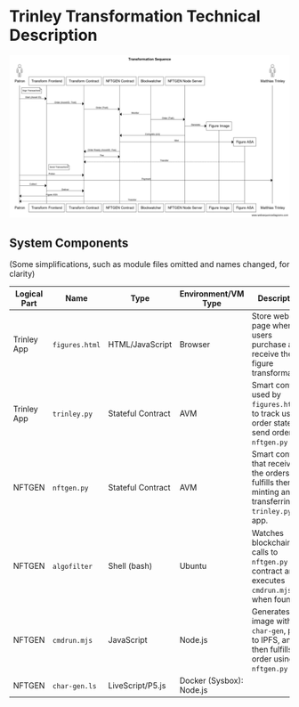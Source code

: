 # Trinley Transformation Technical Description

![Sequence](tr2.png)

## System Components

(Some simplifications, such as module files omitted and names changed, for clarity)

|Logical Part|Name|Type|Environment/VM Type| Description|
|----------|-------------|---------------|---------|-----------|
|Trinley App|`figures.html`   |HTML/JavaScript|Browser  |Store web page where users purchase and receive their figure transformation.|
|Trinley App |`trinley.py`  |Stateful Contract |AVM      |Smart contract used by `figures.html` to track user order state and send orders to `nftgen.py` app. |
|NFTGEN  |`nftgen.py`  |Stateful Contract | AVM |Smart contract that receives the orders and fulfills them by minting and transferring to `trinley.py` app. |
|NFTGEN | `algofilter` | Shell (bash)|Ubuntu|Watches blockchain for calls to `nftgen.py` contract and executes `cmdrun.mjs` when found.|
|NFTGEN | `cmdrun.mjs` | JavaScript|Node.js|Generates image with `char-gen`, pins to IPFS, and then fulfills the order using `nftgen.py` app.|
|NFTGEN | `char-gen.ls` | LiveScript/P5.js | Docker (Sysbox): Node.js | |

<!-- |Back End  |algonfts.mjs|JavaScript   |Node.js|       |         |   | -->

